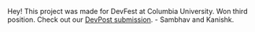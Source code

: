 Hey!
This project was made for DevFest at Columbia University. Won third position.
Check out our [DevPost submission](https://devpost.com/software/three-a-day).
\- Sambhav and Kanishk. 
